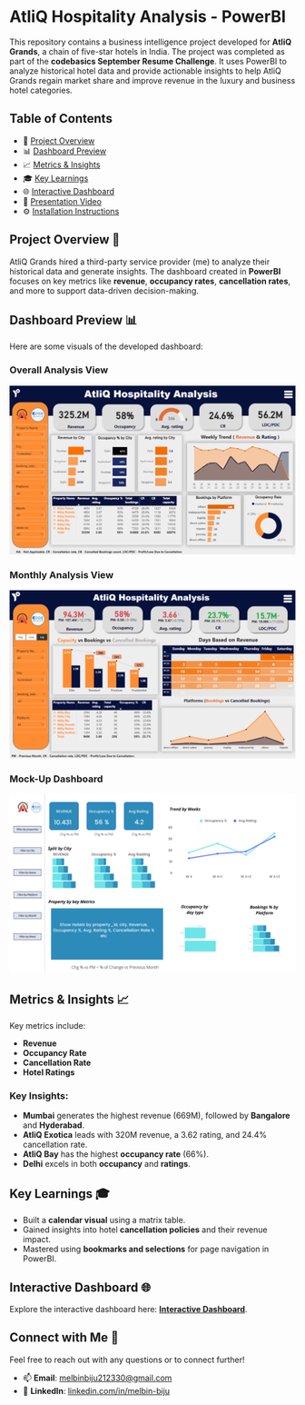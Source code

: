 # AtliQ Hospitality Analysis - PowerBI

This repository contains a business intelligence project developed for **AtliQ Grands**, a chain of five-star hotels in India. The project was completed as part of the **codebasics September Resume Challenge**. It uses PowerBI to analyze historical hotel data and provide actionable insights to help AtliQ Grands regain market share and improve revenue in the luxury and business hotel categories.

## Table of Contents
- 📝 [Project Overview](#project-overview)
- 📊 [Dashboard Preview](#dashboard-preview)
- 📈 [Metrics & Insights](#metrics--insights)
- 🎓 [Key Learnings](#key-learnings)
- 🌐 [Interactive Dashboard](#interactive-dashboard)
- 🎥 [Presentation Video](#presentation-video)
- ⚙️ [Installation Instructions](#installation-instructions)

## Project Overview 📝
AtliQ Grands hired a third-party service provider (me) to analyze their historical data and generate insights. The dashboard created in **PowerBI** focuses on key metrics like **revenue**, **occupancy rates**, **cancellation rates**, and more to support data-driven decision-making.

## Dashboard Preview 📊
Here are some visuals of the developed dashboard:

### **Overall Analysis View**
![Overall Analysis View](https://github.com/Naveen-S6/AtliQ_Hospitality_Analysis_PowerBI/blob/main/resources/overall_view.png)

### **Monthly Analysis View**
![Monthly Analysis View](https://github.com/Naveen-S6/AtliQ_Hospitality_Analysis_PowerBI/blob/main/resources/monthly_view.png)

### **Mock-Up Dashboard**
![Mock-Up Dashboard](https://github.com/Naveen-S6/AtliQ_Hospitality_Analysis_PowerBI/blob/main/Dataset/mock%20up%20dashboard_atliq%20grands.png)

## Metrics & Insights 📈
Key metrics include:
- **Revenue**
- **Occupancy Rate**
- **Cancellation Rate**
- **Hotel Ratings**

### Key Insights:
- **Mumbai** generates the highest revenue (669M), followed by **Bangalore** and **Hyderabad**.
- **AtliQ Exotica** leads with 320M revenue, a 3.62 rating, and 24.4% cancellation rate.
- **AtliQ Bay** has the highest **occupancy rate** (66%).
- **Delhi** excels in both **occupancy** and **ratings**.

## Key Learnings 🎓
- Built a **calendar visual** using a matrix table.
- Gained insights into hotel **cancellation policies** and their revenue impact.
- Mastered using **bookmarks and selections** for page navigation in PowerBI.

## Interactive Dashboard 🌐
Explore the interactive dashboard here: **[Interactive Dashboard](https://www.novypro.com/project/-codebasics-september-month-resume-challenge)**.

## Connect with Me 💬
Feel free to reach out with any questions or to connect further!

- 📫 **Email**: [melbinbiju212330@gmail.com](mailto:melbinbiju212330@gmail.com)  
- 🔗 **LinkedIn**: [linkedin.com/in/melbin-biju](https://www.linkedin.com/in/melbin-biju/)

